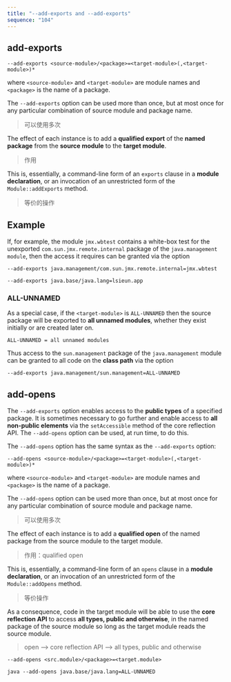 ```yaml
---
title: "--add-exports and --add-exports"
sequence: "104"
---
```


## add-exports

```text
--add-exports <source-module>/<package>=<target-module>(,<target-module>)*
```

where `<source-module>` and `<target-module>` are module names and `<package>` is the name of a package.

The `--add-exports` option can be used more than once,
but at most once for any particular combination of source module and package name.

> 可以使用多次

The effect of each instance is to add a **qualified export** of the **named package** from the **source module** to the **target module**.

> 作用

This is, essentially, a command-line form of an `exports` clause in a **module declaration**,
or an invocation of an unrestricted form of the `Module::addExports` method.

> 等价的操作

## Example

If, for example, the module `jmx.wbtest` contains a white-box test
for the unexported `com.sun.jmx.remote.internal` package of the `java.management module`,
then the access it requires can be granted via the option

```text
--add-exports java.management/com.sun.jmx.remote.internal=jmx.wbtest
```

```text
--add-exports java.base/java.lang=lsieun.app
```

### ALL-UNNAMED

As a special case, if the `<target-module>` is `ALL-UNNAMED`
then the source package will be exported to **all unnamed modules**,
whether they exist initially or are created later on.

```text
ALL-UNNAMED = all unnamed modules
```

Thus access to the `sun.management` package of the `java.management` module can be granted to
all code on the **class path** via the option

```text
--add-exports java.management/sun.management=ALL-UNNAMED
```

## add-opens

The `--add-exports` option enables access to the **public types** of a specified package.
It is sometimes necessary to go further and enable access to **all non-public elements**
via the `setAccessible` method of the core reflection API.
The `--add-opens` option can be used, at run time, to do this.

The `--add-opens` option has the same syntax as the `--add-exports` option:

```text
--add-opens <source-module>/<package>=<target-module>(,<target-module>)*
```

where `<source-module>` and `<target-module>` are module names and `<package>` is the name of a package.

The `--add-opens` option can be used more than once, but at most once for any particular combination of source module and package name.

> 可以使用多次

The effect of each instance is to add a **qualified open** of the named package from the source module to the target module.

> 作用：qualified open

This is, essentially, a command-line form of an `opens` clause in a **module declaration**,
or an invocation of an unrestricted form of the `Module::addOpens` method.

> 等价操作

As a consequence, code in the target module will be able to use the **core reflection API** to access **all types, public and otherwise**,
in the named package of the source module so long as the target module reads the source module.

> open --> core reflection API --> all types, public and otherwise

```text
--add-opens <src.module>/<package>=<target.module>
```

```text
java --add-opens java.base/java.lang=ALL-UNNAMED
```

